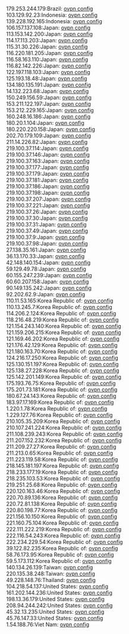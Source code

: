 179.253.244.179:Brazil: [ovpn config](vpn/179_253_244_179.ovpn)  
103.129.92.23:Indonesia: [ovpn config](vpn/103_129_92_23.ovpn)  
139.228.192.165:Indonesia: [ovpn config](vpn/139_228_192_165.ovpn)  
106.157.137.108:Japan: [ovpn config](vpn/106_157_137_108.ovpn)  
113.153.142.200:Japan: [ovpn config](vpn/113_153_142_200.ovpn)  
114.17.113.203:Japan: [ovpn config](vpn/114_17_113_203.ovpn)  
115.31.30.226:Japan: [ovpn config](vpn/115_31_30_226.ovpn)  
116.220.181.205:Japan: [ovpn config](vpn/116_220_181_205.ovpn)  
116.58.163.110:Japan: [ovpn config](vpn/116_58_163_110.ovpn)  
116.82.142.226:Japan: [ovpn config](vpn/116_82_142_226.ovpn)  
122.197.118.103:Japan: [ovpn config](vpn/122_197_118_103.ovpn)  
125.193.18.48:Japan: [ovpn config](vpn/125_193_18_48.ovpn)  
134.180.135.191:Japan: [ovpn config](vpn/134_180_135_191.ovpn)  
14.132.223.68:Japan: [ovpn config](vpn/14_132_223_68.ovpn)  
150.249.156.59:Japan: [ovpn config](vpn/150_249_156_59.ovpn)  
153.211.122.197:Japan: [ovpn config](vpn/153_211_122_197.ovpn)  
153.212.229.165:Japan: [ovpn config](vpn/153_212_229_165.ovpn)  
160.248.16.186:Japan: [ovpn config](vpn/160_248_16_186.ovpn)  
180.20.1.104:Japan: [ovpn config](vpn/180_20_1_104.ovpn)  
180.220.220.158:Japan: [ovpn config](vpn/180_220_220_158.ovpn)  
202.70.179.109:Japan: [ovpn config](vpn/202_70_179_109.ovpn)  
211.14.226.82:Japan: [ovpn config](vpn/211_14_226_82.ovpn)  
219.100.37.114:Japan: [ovpn config](vpn/219_100_37_114.ovpn)  
219.100.37.146:Japan: [ovpn config](vpn/219_100_37_146.ovpn)  
219.100.37.163:Japan: [ovpn config](vpn/219_100_37_163.ovpn)  
219.100.37.177:Japan: [ovpn config](vpn/219_100_37_177.ovpn)  
219.100.37.179:Japan: [ovpn config](vpn/219_100_37_179.ovpn)  
219.100.37.181:Japan: [ovpn config](vpn/219_100_37_181.ovpn)  
219.100.37.186:Japan: [ovpn config](vpn/219_100_37_186.ovpn)  
219.100.37.198:Japan: [ovpn config](vpn/219_100_37_198.ovpn)  
219.100.37.207:Japan: [ovpn config](vpn/219_100_37_207.ovpn)  
219.100.37.221:Japan: [ovpn config](vpn/219_100_37_221.ovpn)  
219.100.37.26:Japan: [ovpn config](vpn/219_100_37_26.ovpn)  
219.100.37.30:Japan: [ovpn config](vpn/219_100_37_30.ovpn)  
219.100.37.31:Japan: [ovpn config](vpn/219_100_37_31.ovpn)  
219.100.37.49:Japan: [ovpn config](vpn/219_100_37_49.ovpn)  
219.100.37.9:Japan: [ovpn config](vpn/219_100_37_9.ovpn)  
219.100.37.98:Japan: [ovpn config](vpn/219_100_37_98.ovpn)  
27.138.35.161:Japan: [ovpn config](vpn/27_138_35_161.ovpn)  
36.13.170.33:Japan: [ovpn config](vpn/36_13_170_33.ovpn)  
42.148.140.154:Japan: [ovpn config](vpn/42_148_140_154.ovpn)  
59.129.49.78:Japan: [ovpn config](vpn/59_129_49_78.ovpn)  
60.155.247.239:Japan: [ovpn config](vpn/60_155_247_239.ovpn)  
60.60.207.158:Japan: [ovpn config](vpn/60_60_207_158.ovpn)  
90.149.135.242:Japan: [ovpn config](vpn/90_149_135_242.ovpn)  
92.202.62.9:Japan: [ovpn config](vpn/92_202_62_9.ovpn)  
110.11.53.165:Korea Republic of: [ovpn config](vpn/110_11_53_165.ovpn)  
110.13.245.7:Korea Republic of: [ovpn config](vpn/110_13_245_7.ovpn)  
114.206.2.124:Korea Republic of: [ovpn config](vpn/114_206_2_124.ovpn)  
118.216.48.219:Korea Republic of: [ovpn config](vpn/118_216_48_219.ovpn)  
121.154.243.140:Korea Republic of: [ovpn config](vpn/121_154_243_140.ovpn)  
121.159.206.215:Korea Republic of: [ovpn config](vpn/121_159_206_215.ovpn)  
121.169.46.202:Korea Republic of: [ovpn config](vpn/121_169_46_202.ovpn)  
121.176.42.129:Korea Republic of: [ovpn config](vpn/121_176_42_129.ovpn)  
121.180.163.70:Korea Republic of: [ovpn config](vpn/121_180_163_70.ovpn)  
124.216.17.250:Korea Republic of: [ovpn config](vpn/124_216_17_250.ovpn)  
125.130.151.197:Korea Republic of: [ovpn config](vpn/125_130_151_197.ovpn)  
125.138.27.228:Korea Republic of: [ovpn config](vpn/125_138_27_228.ovpn)  
125.142.201.149:Korea Republic of: [ovpn config](vpn/125_142_201_149.ovpn)  
175.193.76.75:Korea Republic of: [ovpn config](vpn/175_193_76_75.ovpn)  
175.201.73.181:Korea Republic of: [ovpn config](vpn/175_201_73_181.ovpn)  
180.67.24.143:Korea Republic of: [ovpn config](vpn/180_67_24_143.ovpn)  
183.97.17.169:Korea Republic of: [ovpn config](vpn/183_97_17_169.ovpn)  
1.220.1.78:Korea Republic of: [ovpn config](vpn/1_220_1_78.ovpn)  
1.229.127.76:Korea Republic of: [ovpn config](vpn/1_229_127_76.ovpn)  
210.105.35.209:Korea Republic of: [ovpn config](vpn/210_105_35_209.ovpn)  
210.107.241.224:Korea Republic of: [ovpn config](vpn/210_107_241_224.ovpn)  
211.108.239.243:Korea Republic of: [ovpn config](vpn/211_108_239_243.ovpn)  
211.207.152.232:Korea Republic of: [ovpn config](vpn/211_207_152_232.ovpn)  
211.209.27.27:Korea Republic of: [ovpn config](vpn/211_209_27_27.ovpn)  
211.213.0.65:Korea Republic of: [ovpn config](vpn/211_213_0_65.ovpn)  
211.223.119.58:Korea Republic of: [ovpn config](vpn/211_223_119_58.ovpn)  
218.145.181.197:Korea Republic of: [ovpn config](vpn/218_145_181_197.ovpn)  
218.233.177.19:Korea Republic of: [ovpn config](vpn/218_233_177_19.ovpn)  
218.235.103.53:Korea Republic of: [ovpn config](vpn/218_235_103_53.ovpn)  
219.251.25.68:Korea Republic of: [ovpn config](vpn/219_251_25_68.ovpn)  
220.120.163.46:Korea Republic of: [ovpn config](vpn/220_120_163_46.ovpn)  
220.70.89.136:Korea Republic of: [ovpn config](vpn/220_70_89_136.ovpn)  
220.72.81.138:Korea Republic of: [ovpn config](vpn/220_72_81_138.ovpn)  
220.80.198.77:Korea Republic of: [ovpn config](vpn/220_80_198_77.ovpn)  
221.156.10.150:Korea Republic of: [ovpn config](vpn/221_156_10_150.ovpn)  
221.160.75.104:Korea Republic of: [ovpn config](vpn/221_160_75_104.ovpn)  
222.111.222.219:Korea Republic of: [ovpn config](vpn/222_111_222_219.ovpn)  
222.116.54.243:Korea Republic of: [ovpn config](vpn/222_116_54_243.ovpn)  
222.234.229.54:Korea Republic of: [ovpn config](vpn/222_234_229_54.ovpn)  
39.122.82.235:Korea Republic of: [ovpn config](vpn/39_122_82_235.ovpn)  
58.76.173.95:Korea Republic of: [ovpn config](vpn/58_76_173_95.ovpn)  
59.5.173.112:Korea Republic of: [ovpn config](vpn/59_5_173_112.ovpn)  
140.134.26.139:Taiwan: [ovpn config](vpn/140_134_26_139.ovpn)  
220.135.38.248:Taiwan: [ovpn config](vpn/220_135_38_248.ovpn)  
49.228.148.76:Thailand: [ovpn config](vpn/49_228_148_76.ovpn)  
104.218.54.137:United States: [ovpn config](vpn/104_218_54_137.ovpn)  
161.202.144.236:United States: [ovpn config](vpn/161_202_144_236.ovpn)  
198.13.36.179:United States: [ovpn config](vpn/198_13_36_179.ovpn)  
208.94.244.242:United States: [ovpn config](vpn/208_94_244_242.ovpn)  
45.32.13.235:United States: [ovpn config](vpn/45_32_13_235.ovpn)  
45.76.147.33:United States: [ovpn config](vpn/45_76_147_33.ovpn)  
1.54.188.76:Viet Nam: [ovpn config](vpn/1_54_188_76.ovpn)  
